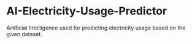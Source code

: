 # AI-Electricity-Usage-Predictor
Artificial Intelligence used for predicting electricity usage based on the given dataset.
